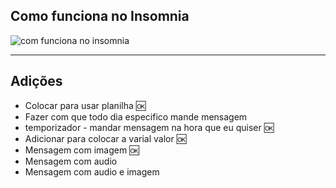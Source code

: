 <h2>Como funciona no Insomnia</h2>

![com funciona no insomnia](https://github.com/user-attachments/assets/dd2ae998-81b3-45f5-a346-c8d5ae6a44a9)
<hr>

<h2>Adições</h2>

<ul>
  <li>Colocar para usar planilha 🆗</li>
  <li>Fazer com que todo dia especifico mande mensagem</li>
  <li>temporizador - mandar mensagem na hora que eu quiser 🆗</li>
  <li>Adicionar para colocar a varial valor 🆗</li>
  <li>Mensagem com imagem 🆗</li>
  <li>Mensagem com audio </li>
  <li>Mensagem com audio e imagem </li> 
</ul>
